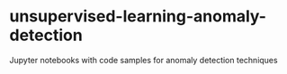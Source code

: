 # unsupervised-learning-anomaly-detection
Jupyter notebooks with code samples for anomaly detection techniques
